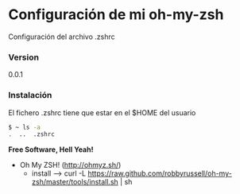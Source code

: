 # Configuración de mi oh-my-zsh

Configuración del archivo .zshrc

### Version
0.0.1

### Instalación
El fichero .zshrc tiene que estar en el $HOME del usuario
```sh
$ ~ ls -a
.  ..  .zshrc
```

**Free Software, Hell Yeah!**

- Oh My ZSH! (http://ohmyz.sh/)
    - install --> curl -L https://raw.github.com/robbyrussell/oh-my-zsh/master/tools/install.sh | sh
 
    